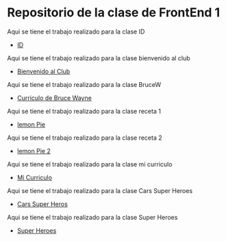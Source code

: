 # Repositorio de la clase de FrontEnd 1

Aqui se tiene el trabajo realizado para la clase ID

* [ID](https://johanaranda.github.io/FrontEnd_1/id/)

Aqui se tiene el trabajo realizado para la clase bienvenido al club

* [Bienvenido al Club](https://johanaranda.github.io/FrontEnd_1/BienvenidoAlClub/)


Aqui se tiene el trabajo realizado para la clase BruceW

* [Curriculo de Bruce Wayne](https://johanaranda.github.io/FrontEnd_1/BruceW/)

Aqui se tiene el trabajo realizado para la clase receta 1 

* [lemon Pie](https://johanaranda.github.io/FrontEnd_1/LemonPie/)

Aqui se tiene el trabajo realizado para la clase receta 2 

* [lemon Pie 2](https://johanaranda.github.io/FrontEnd_1/LemonPie2/)

Aqui se tiene el trabajo realizado para la clase mi curriculo

* [Mi Curriculo](https://johanaranda.github.io/FrontEnd_1/MiCurriculo//)

Aqui se tiene el trabajo realizado para la clase Cars Super Heroes

* [Cars Super Heros](https://johanaranda.github.io/FrontEnd_1/superHeroes/)

Aqui se tiene el trabajo realizado para la clase Super Heroes

* [Super Heroes](https://johanaranda.github.io/FrontEnd_1/SuperHeroes0.1/)


